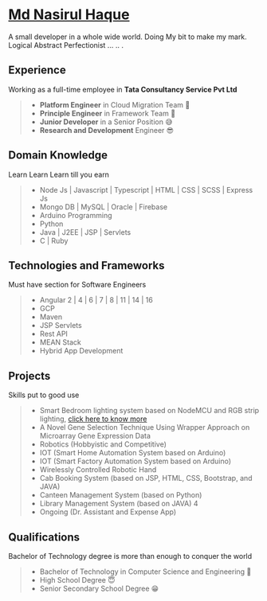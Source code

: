 # [Md Nasirul Haque](https://bio.lurisan.in)

A small developer in a whole wide world. Doing My bit to make my mark.
Logical Abstract Perfectionist ... .. .

## Experience

Working as a full-time employee in **Tata Consultancy Service Pvt Ltd**
>
> * **Platform Engineer** in Cloud Migration Team 🤠
> * **Principle Engineer** in Framework Team 🤩
> * **Junior Developer** in a Senior Position 😅
> * **Research and Development** Engineer 😎

## Domain Knowledge

Learn Learn Learn till you earn
>
> * Node Js | Javascript | Typescript | HTML | CSS | SCSS | Express Js
> * Mongo DB | MySQL | Oracle | Firebase
> * Arduino Programming
> * Python
> * Java | J2EE | JSP | Servlets
> * C | Ruby

## Technologies and Frameworks

Must have section for Software Engineers
>
> * Angular 2 | 4 | 6 | 7 | 8 | 11 | 14 | 16
> * GCP
> * Maven
> * JSP Servlets
> * Rest API
> * MEAN Stack
> * Hybrid App Development

## Projects

Skills put to good use
>
> * Smart Bedroom lighting system based on NodeMCU and RGB strip lighting, [click here to know more](https://github.com/lurisan/Smart-Bedroom)
> * A Novel Gene Selection Technique Using Wrapper Approach on Microarray Gene Expression Data
> * Robotics (Hobbyistic and Competitive)
> * IOT (Smart Home Automation System based on Arduino)
> * IOT (Smart Factory Automation System based on Arduino)
> * Wirelessly Controlled Robotic Hand
> * Cab Booking System (based on JSP, HTML, CSS, Bootstrap, and JAVA)
> * Canteen Management System (based on Python)
> * Library Management System (based on JAVA) 4
> * Ongoing (Dr. Assistant and Expense App)

## Qualifications

Bachelor of Technology degree is more than enough to conquer the world
>
> * Bachelor of Technology in Computer Science and Engineering 🥶
> * High School Degree 😇
> * Senior Secondary School Degree 😁

